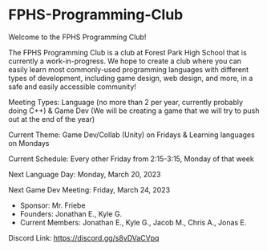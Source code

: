 # FPHS-Programming-Club
Welcome to the FPHS Programming Club!

The FPHS Programming Club is a club at Forest Park High School that is currently a work-in-progress. We hope to create a club where you can easily learn most commonly-used programming languages with different types of development, including game design, web design, and more, in a safe and easily accessible community!


Meeting Types: Language (no more than 2 per year, currently probably doing C++) & Game Dev (We will be creating a game that we will try to push out at the end of the year)

Current Theme: Game Dev/Collab (Unity) on Fridays & Learning languages on Mondays

Current Schedule: Every other Friday from 2:15-3:15, Monday of that week

Next Language Day: Monday, March 20, 2023

Next Game Dev Meeting: Friday, March 24, 2023


- Sponsor: Mr. Friebe
- Founders: Jonathan E., Kyle G.
- Current Members: Jonathan E., Kyle G., Jacob M., Chris A., Jonas E.


Discord Link: https://discord.gg/s8vDVaCVpq
